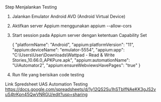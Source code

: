 Step Menjalankan Testing
1. Jalankan Emulator Android AVD (Android Virtual Device)
2. Aktifkan server Appium menggunakan appium --allow-cors
3. Start session pada Appium server dengan ketentuan Capability Set

    {
      "platformName": "Android",
      "appium:platformVersion": "11",
      "appium:deviceName": "emulator-5554",
      "appium:app": "C:\\Users\\User\\Downloads\\Wattpad - Read & Write Stories_10.66.0_APKPure.apk",
      "appium:automationName": "UiAutomator2",
      "appium:ensureWebviewsHavePages": "true"
    }
4. Run file yang berisikan code testing


Link Spredsheet UAS Automation Testing
https://docs.google.com/spreadsheets/d/1y12QS2Su1hSTbIfNAeKK3gJS2vuS4trKpn45QwVNRGU/edit?usp=sharing